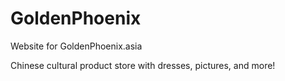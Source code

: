 GoldenPhoenix
=============

Website for GoldenPhoenix.asia

Chinese cultural product store with dresses, pictures, and more!
